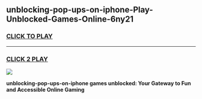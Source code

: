 
## unblocking-pop-ups-on-iphone-Play-Unblocked-Games-Online-6ny21
<h3>
<a href="https://premium76.site?title=unblocking-pop-ups-on-iphone&ref=25A">CLICK TO PLAY</a></h3>
<hr>

<h3>
<a href="https://premium76.site?title=unblocking-pop-ups-on-iphone&ref=25A">CLICK 2 PLAY</a>
  
</h3>

<a href="https://premium76.site?title=unblocking-pop-ups-on-iphone&ref=25A"><img src="https://clearcache.store/games.png"></a>


**unblocking-pop-ups-on-iphone games unblocked: Your Gateway to Fun and Accessible Online Gaming**
